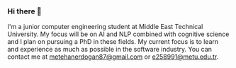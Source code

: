 ### Hi there 👋

I'm a junior computer engineering student at Middle East Technical University. My focus will be on AI and NLP combined with cognitive science and I plan on pursuing a PhD in these fields.
My current focus is to learn and experience as much as possible in the software industry.
You can contact me at metehanerdogan87@gmail.com or e258991@metu.edu.tr.
